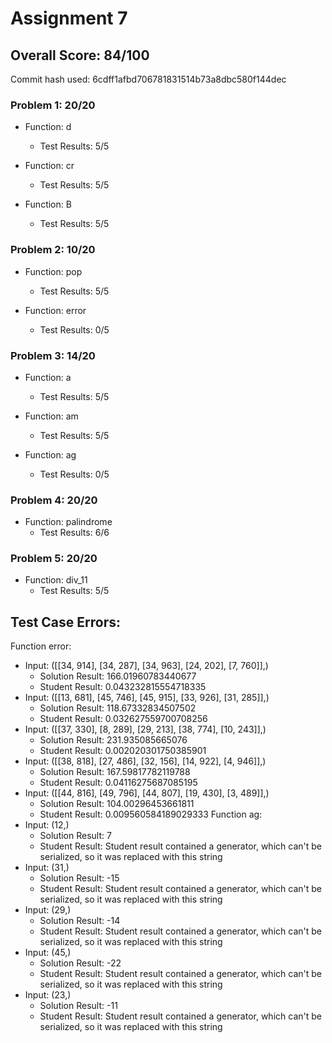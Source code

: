 # Assignment 7 

## Overall Score: 84/100 
Commit hash used: 6cdff1afbd706781831514b73a8dbc580f144dec 

### Problem 1: 20/20
- Function: d 
  - Test Results: 5/5

- Function: cr 
  - Test Results: 5/5

- Function: B 
  - Test Results: 5/5


### Problem 2: 10/20
- Function: pop 
  - Test Results: 5/5

- Function: error 
  - Test Results: 0/5


### Problem 3: 14/20
- Function: a 
  - Test Results: 5/5

- Function: am 
  - Test Results: 5/5

- Function: ag 
  - Test Results: 0/5


### Problem 4: 20/20
- Function: palindrome 
  - Test Results: 6/6


### Problem 5: 20/20
- Function: div_11 
  - Test Results: 5/5


## Test Case Errors: 
Function error: 
  - Input: ([[34, 914], [34, 287], [34, 963], [24, 202], [7, 760]],)
    - Solution Result: 166.01960783440677
    - Student Result: 0.043232815554718335
  - Input: ([[13, 681], [45, 746], [45, 915], [33, 926], [31, 285]],)
    - Solution Result: 118.67332834507502
    - Student Result: 0.032627559700708256
  - Input: ([[37, 330], [8, 289], [29, 213], [38, 774], [10, 243]],)
    - Solution Result: 231.935085665076
    - Student Result: 0.002020301750385901
  - Input: ([[38, 818], [27, 486], [32, 156], [14, 922], [4, 946]],)
    - Solution Result: 167.59817782119788
    - Student Result: 0.04116275687085195
  - Input: ([[44, 816], [49, 796], [44, 807], [19, 430], [3, 489]],)
    - Solution Result: 104.00296453661811
    - Student Result: 0.009560584189029333
Function ag: 
  - Input: (12,)
    - Solution Result: 7
    - Student Result: Student result contained a generator, which can't be serialized, so it was replaced with this string
  - Input: (31,)
    - Solution Result: -15
    - Student Result: Student result contained a generator, which can't be serialized, so it was replaced with this string
  - Input: (29,)
    - Solution Result: -14
    - Student Result: Student result contained a generator, which can't be serialized, so it was replaced with this string
  - Input: (45,)
    - Solution Result: -22
    - Student Result: Student result contained a generator, which can't be serialized, so it was replaced with this string
  - Input: (23,)
    - Solution Result: -11
    - Student Result: Student result contained a generator, which can't be serialized, so it was replaced with this string
